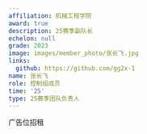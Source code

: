 ```yaml
---
affiliation: 机械工程学院
award: true
description: 25赛季副队长
echelon: null
grade: 2023
image: images/member_photo/张长飞.jpg
links:
  github: https://github.com/gg2x-1
name: 张长飞
role: 控制组成员
time: '25'
type: 25赛季团队负责人
---
```


广告位招租